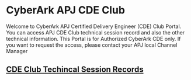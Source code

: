 # CyberArk APJ CDE Club
Welcome to CyberArk APJ Certified Delivery Engineer (CDE) Club Portal. You can access APJ CDE Club technical session record and also the other technical information. 
This Portal is for Authorized CyberArk CDE only. If you want to request the access, please contact your APJ local Channel Manager 


## [CDE Club Techincal Session Records](Technical_Session_Records.md)
